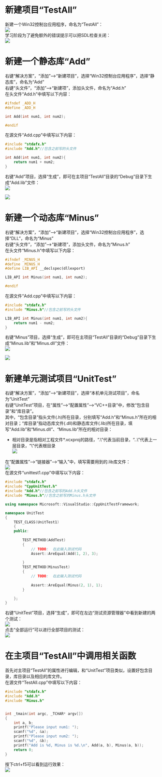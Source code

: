 # 新建项目“TestAll”
新建一个Win32控制台应用程序，命名为“TestAll”：  
![](https://wojiayun.ztywyj.top:18443/lychee/uploads/big/c7145cc7764361b38011bbae349bd025.png)  
学习阶段为了避免额外的错误提示可以把SDL检查关闭：  
![](https://wojiayun.ztywyj.top:18443/lychee/uploads/big/a07cbfa00f4d91295148b0712816aeae.png)  

# 新建一个静态库“Add”
右键“解决方案”，“添加”-->“新建项目”，选择“Win32控制台应用程序”，选择“静态库”，命名为“Add”  
右键“头文件”，“添加”-->“新建项”，添加头文件，命名为“Add.h”  
在头文件“Add.h”中填写以下内容：  
```c++
#ifndef _ADD_H
#define _ADD_H

int Add(int num1, int num2);

#endif
```
在源文件“Add.cpp”中填写以下内容：  
```c++
#include "stdafx.h"
#include "Add.h"//包含之前写的头文件

int Add(int num1, int num2){
	return num1 + num2;
}
```
右键“Add”项目，选择“生成”，即可在主项目“TestAll”目录的“Debug”目录下生成“Add.lib”文件：  
![](https://wojiayun.ztywyj.top:18443/lychee/uploads/big/4820c864213f3a87f62ae4be305ca44c.png)  

![](https://wojiayun.ztywyj.top:18443/lychee/uploads/big/b6d6c6499dc5d130cb825c24c459c2c0.png)  

# 新建一个动态库“Minus”
右键“解决方案”，“添加”-->“新建项目”，选择“Win32控制台应用程序”，选择“DLL”，命名为“Minus”  
右键“头文件”，“添加”-->“新建项”，添加头文件，命名为“Minus.h”  
在头文件“Minus.h”中填写以下内容：  
```c++
#ifndef _MINUS_H
#define _MINUS_H
#define LIB_API __declspec(dllexport)

LIB_API int Minus(int num1, int num2);

#endif
```
在源文件“Add.cpp”中填写以下内容：  
```c++
#include "stdafx.h"
#include "Minus.h"//包含之前写的头文件

LIB_API int Minus(int num1, int num2){
	return num1 - num2;
}
```
右键“Minus”项目，选择“生成”，即可在主项目“TestAll”目录的“Debug”目录下生成“Minus.lib”和“Minus.dll”文件：  
![](https://wojiayun.ztywyj.top:18443/lychee/uploads/big/1863f22bd27de9e6bbda12f0e8bdc252.png)  

![](https://wojiayun.ztywyj.top:18443/lychee/uploads/big/7cc334db0b14fff193d92e49d3f93be2.png)  

# 新建单元测试项目“UnitTest”
右键“解决方案”，“添加”-->“新建项目”，选择“本机单元测试项目”，命名为“UnitTest”  
右键“UnitTest”项目，在“属性”-->“配置属性”-->“VC++目录”中，修改“包含目录”和“库目录”。  
其中，“包含目录”指头文件(.h)所在目录，分别填写“Add.h”和“Minus.h”所在的相对目录；“库目录”指动态库文件(.dll)和静态库文件(.lib)所在目录，填写“Add.lib”和“Minus.dll”、“Minus.lib”所在的相对目录： 
* 相对目录是指相对工程文件*.vcxproj的路径，“.\”代表当前目录，“..\”代表上一层目录，“\”代表根目录   
![](https://wojiayun.ztywyj.top:18443/lychee/uploads/big/ed1b0b05777ad2392bf13f9495429dca.png)  

在“配置属性”-->“链接器”-->“输入”中，填写需要用到的.lib库文件：  
![](https://wojiayun.ztywyj.top:18443/lychee/uploads/big/16c0b5883a11a8e6105b03073114026e.png)  
在源文件“unittest1.cpp”中填写以下内容：  
```c++
#include "stdafx.h"
#include "CppUnitTest.h"
#include "Add.h"//包含之前写的Add.h头文件
#include "Minus.h"//包含之前写的Minus.h头文件

using namespace Microsoft::VisualStudio::CppUnitTestFramework;

namespace UnitTest
{		
	TEST_CLASS(UnitTest1)
	{
	public:
		
		TEST_METHOD(AddTest)
		{
			// TODO:  在此输入测试代码
			Assert::AreEqual(Add(1, 2), 3);
			
		}
		TEST_METHOD(MinusTest)
		{
			// TODO:  在此输入测试代码
			
			Assert::AreEqual(Minus(2, 1), 1);
		}

	};
}
```
右键“UnitTest”项目，选择“生成”，即可在左边“测试资源管理器”中看到新建的两个测试：  
![](https://wojiayun.ztywyj.top:18443/lychee/uploads/big/5af315c32c4721611ffa2e1d707ae066.png)  
点击“全部运行”可以进行全部项目的测试：  
![](https://wojiayun.ztywyj.top:18443/lychee/uploads/big/d67ce50e628feee2f01f92d7f193cf8a.png)  

# 在主项目“TestAll”中调用相关函数
首先对主项目“TestAll”的属性进行编辑，和“UnitTest”项目类似，设置好包含目录，库目录以及相应的库文件。  
在源文件“TestAll.cpp”中填写以下内容：  
```c++
#include "stdafx.h"
#include "Add.h"
#include "Minus.h"


int _tmain(int argc, _TCHAR* argv[])
{
	int a, b;
	printf("Please input num1: ");
	scanf("%d", &a);
	printf("Please input num2: ");
	scanf("%d", &b);
	printf("Add is %d, Minus is %d.\n", Add(a, b), Minus(a, b));
	return 0;
}
```
按下ctrl+f5可以看到运行效果：  
![](https://wojiayun.ztywyj.top:18443/lychee/uploads/big/dcd1d12ee2dd1e407f90c6e025f70b51.png)  
